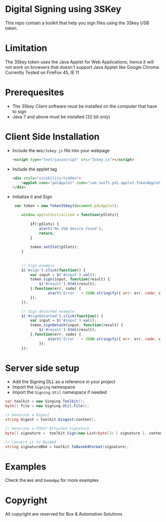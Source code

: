 Digital Signing using 3SKey
===========================
This repo contain a toolkit that help you sign files using the 3Skey USB token.

# Limitation
The 3Skey token uses the Java Applet for Web Applications, hence it will not work on browsers that doesn't support Java Applet like Google Chrome.
Currently Tested on FireFox 45, IE 11

# Prerequesites 
- The 3Skey Client software must be installed on the computer that have to sign
- Java 7 and above must be installed (32 bit only) 

# Client Side Installation
- Include the `Web/3skey.js` file into your webpage
   
    ```html
    <script type="text/javascript" src="3skey.js"></script>
    ```
    
- Include the applet tag
    
    ```html
    <div style="visibility:hidden">
        <applet name="pdiApplet" code="com.swift.pdi.applet.TokenApplet" archive="pdiapplet.jar"> </applet>
    </div>
    ```
- Initialize it and Sign

    ```js
     var token = new Token3Skey(document.pdiApplet);

        window.appletInitialized = function(pSlots){            
            
            if(!pSlots) {
                alert('No USB device found');   
                return;         
            }
                        
            token.setSlot(pSlots);
        }
        
        
        // Sign example
        $('#sign').click(function() {
            var input = $('#input').val();            
            token.sign(input, function(result) {
                $('#result').html(result);
            },function(err, code) {
                    alert('Error ' + JSON.stringify({ err: err, code: code }));
            });
        });

        // Sign detached example
        $('#signDetached').click(function() {
            var input = $('#input').val();            
            token.signDetach(input, function(result) {
                $('#result').html(result);
            },function(err, code) {
                    alert('Error ' + JSON.stringify({ err: err, code: code }));
                });
        });
    ```

# Server side setup
- Add the Signing DLL as a reference in your project
- Import the `Signing` namespace
- Import the `Signing.Util` namespace if needed

```cs
var toolkit = new Singing.Toolkit();
byte[] file = new Signing.Util.File();

// Generate a Digest
string digest = toolkit.Disgest(content);

// Generate a PCKS7 Attached Signature
byte[] signature =  toolkit.Sign(new List<byte[]> { signature }, content);

// Convert it to Base64
string signatureB64 = toolkit.ToBase64Format(signature);
```

# Examples 
Check the `Web` and `DemoApp` for more examples

# Copyright
All copyright are reserved for Box & Automation Solutions